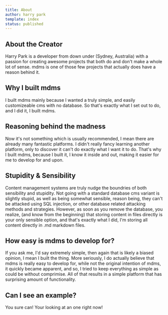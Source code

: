 ```yaml
---
title: About
author: harry park
template: index
status: published
---
```

## About the Creator
Harry Park is a developer from down under (Sydney, Australia) with a passion for creating awesome projects that both do and don't make a whole lot of sense. mdms is one of those few projects that actually does have a reason behind it.

## Why I built mdms
I built mdms mainly because I wanted a truly simple, and easily customizeable cms with no database. So that's exactly what I set out to do, and I did it, I built mdms.

## Reasoning behind the madness
Now it's not something which is usually recommended, I mean there are already many fantastic platforms. I didn't really fancy learning another platform, only to discover it can't do exactly what I want it to do. That's why I built mdms, because I built it, I know it inside and out, making it easier for me to develop for and upon.

## Stupidity & Sensibility
Content management systems are truly nudge the boundries of both sensibility and stupidity. Not going with a standard database cms variant is slightly stupid, as well as being somewhat sensible, reason being, they can't be attacked using SQL injection, or other database related attacking methods and strategies. However, as soon as you remove the database, you realize, (and know from the beginning) that storing content in files directly is your only sensible option, and that's exactly what I did, I'm storing all content directly in .md markdown files.

## How easy is mdms to develop for?
If you ask me, I'd say extremely simple, then again that is likely a biased opinion, I mean I built the thing. More seriously, I do actually believe that mdms is really easy to develop for, while not the original intention of mdms, it quickly became apparent, and so, I tried to keep everything as simple as could be without comprimise. All of that results in a simple platform that has surprising amount of functionality.

## Can I see an example?
You sure can! Your looking at an one right now!